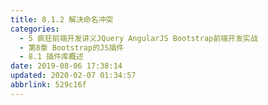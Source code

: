 ```yaml
---
title: 8.1.2 解决命名冲突
categories: 
  - 5 疯狂前端开发讲义JQuery AngularJS Bootstrap前端开发实战
  - 第8章 Bootstrap的JS插件
  - 8.1 插件库概述
date: 2019-08-06 17:38:14
updated: 2020-02-07 01:34:57
abbrlink: 529c16f
---
```

